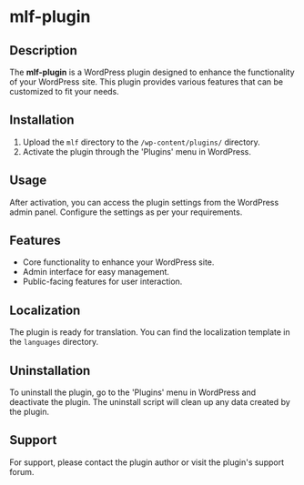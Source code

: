 # mlf-plugin

## Description
The **mlf-plugin** is a WordPress plugin designed to enhance the functionality of your WordPress site. This plugin provides various features that can be customized to fit your needs.

## Installation
1. Upload the `mlf` directory to the `/wp-content/plugins/` directory.
2. Activate the plugin through the 'Plugins' menu in WordPress.

## Usage
After activation, you can access the plugin settings from the WordPress admin panel. Configure the settings as per your requirements.

## Features
- Core functionality to enhance your WordPress site.
- Admin interface for easy management.
- Public-facing features for user interaction.

## Localization
The plugin is ready for translation. You can find the localization template in the `languages` directory.

## Uninstallation
To uninstall the plugin, go to the 'Plugins' menu in WordPress and deactivate the plugin. The uninstall script will clean up any data created by the plugin.

## Support
For support, please contact the plugin author or visit the plugin's support forum.